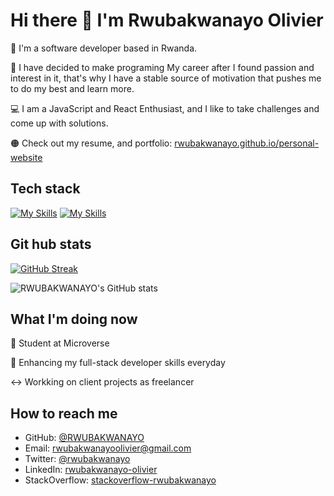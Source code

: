 # Hi there 👋 I'm Rwubakwanayo Olivier

🌱 I'm a software developer based in Rwanda.

🥅 I have decided to make programing My career after  I found passion and interest in it, that's why I have a stable source of motivation that pushes me to do my best and   learn more.

💻 I am a JavaScript and React Enthusiast, and I like to take challenges and come up with solutions.

🟠 Check out my resume, and portfolio: [rwubakwanayo.github.io/personal-website](https://rwubakwanayo.github.io/personal-website/)

## Tech stack
[![My Skills](https://skillicons.dev/icons?i=ts,react,redux,mui,jest,webpack,js,html,css,sass,bootstrap)](https://skillicons.dev)
[![My Skills](https://skillicons.dev/icons?i=ruby,rails,nodejs,express,postgres,mongodb,netlify,heroku)](https://skillicons.dev)

## Git hub stats

[![GitHub Streak](http://github-readme-streak-stats.herokuapp.com?user=RWUBAKWANAYO&theme=elegant&date_format=M%20j%5B%2C%20Y%5D&currStreakLabel=54AEFF&border=AFB8C18B&background=F6F8FA0F&ring=FFBC00&fire=FFBC00&sideLabels=00DB49&dates=8A8FA0&stroke=AFB8C128&sideNums=8A8FA0&currStreakNum=8A8FA0)](https://git.io/streak-stats)

![RWUBAKWANAYO's GitHub stats](https://github-readme-stats.vercel.app/api?username=RWUBAKWANAYO&count_private=true&theme=dark&show_icons=true&bg_color=F6F8FA0F&title_color=00DB49&text_color=8A8FA0&icon_color=FFBC00&border_color=AFB8C175)


## What I'm doing now

🔭 Student at Microverse

🌱 Enhancing my full-stack developer skills everyday

↔️ Workking on client projects as freelancer

## How to reach me
- GitHub: [@RWUBAKWANAYO](https://github.com/RWUBAKWANAYO)
- Email: rwubakwanayoolivier@gmail.com
- Twitter: [@rwubakwanayo](https://twitter.com/rwubakwanayo?t=fP8ZzLHMQWRnyBXnHGhEwA&s=09)
- LinkedIn: [rwubakwanayo-olivier](https://rw.linkedin.com/in/rwubakwanayo-olivier?trk=people-guest_people_search-card)
- StackOverflow: [stackoverflow-rwubakwanayo](https://stackoverflow.com/users/14882978/rwubakwanayo)


